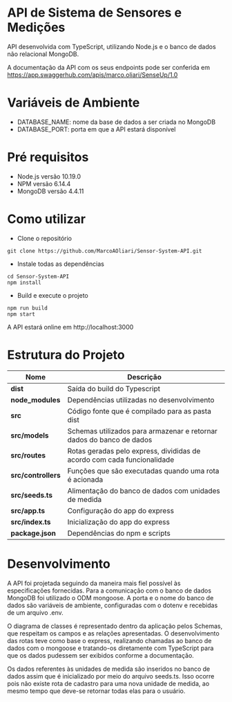 # API de Sistema de Sensores e Medições

API desenvolvida com TypeScript, utilizando Node.js e o banco de dados não relacional MongoDB.

A documentação da API com os seus endpoints pode ser conferida em https://app.swaggerhub.com/apis/marco.oliari/SenseUp/1.0

# Variáveis de Ambiente
- DATABASE_NAME: nome da base de dados a ser criada no MongoDB
- DATABASE_PORT: porta em que a API estará disponível

# Pré requisitos
- Node.js versão 10.19.0
- NPM versão 6.14.4
- MongoDB versão 4.4.11

# Como utilizar
- Clone o repositório
```
git clone https://github.com/MarcoAOliari/Sensor-System-API.git
```
- Instale todas as dependências
```
cd Sensor-System-API
npm install
```

- Build e execute o projeto
```
npm run build
npm start
```

A API estará online em http://localhost:3000

# Estrutura do Projeto
| Nome | Descrição |
| ----------------------- | ----------------------------------------------------------------------- |
| **dist**                | Saída do build do Typescript |                                
| **node_modules**        | Dependências utilizadas no desenvolvimento |
| **src**                 | Código fonte que é compilado para as pasta dist |
| **src/models**          | Schemas utilizados para armazenar e retornar dados do banco de dados |
| **src/routes**          | Rotas geradas pelo express, divididas de acordo com cada funcionalidade |
| **src/controllers**     | Funções que são executadas quando uma rota é acionada |
| **src/seeds.ts**        | Alimentação do banco de dados com unidades de medida |
| **src/app.ts**          | Configuração do app do express |
| **src/index.ts**        | Inicialização do app do express |
| **package.json**        | Dependências do npm e scripts |

# Desenvolvimento
A API foi projetada seguindo da maneira mais fiel possível às especificações fornecidas. Para a comunicação com o banco de dados MongoDB foi utilizado o ODM mongoose. A porta e o nome do banco de dados são variáveis de ambiente, configuradas com o dotenv e recebidas de um arquivo .env.

O diagrama de classes é representado dentro da aplicação pelos Schemas, que respeitam os campos e as relações apresentadas. O desenvolvimento das rotas teve como base o express, realizando chamadas ao banco de dados com o mongoose e tratando-os diretamente com TypeScript para que os dados pudessem ser exibidos conforme a documentação.

Os dados referentes às unidades de medida são inseridos no banco de dados assim que é inicializado por meio do arquivo seeds.ts. Isso ocorre pois não existe rota de cadastro para uma nova unidade de medida, ao mesmo tempo que deve-se retornar todas elas para o usuário.
